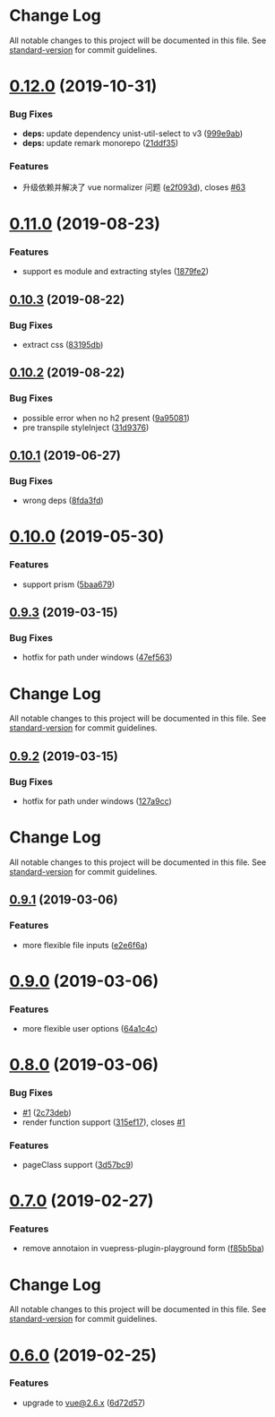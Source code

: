 # Change Log

All notable changes to this project will be documented in this file. See [standard-version](https://github.com/conventional-changelog/standard-version) for commit guidelines.

<a name="0.12.0"></a>

# [0.12.0](https://github.com/AngusFu/md2vue/compare/v0.11.0...v0.12.0) (2019-10-31)

### Bug Fixes

- **deps:** update dependency unist-util-select to v3 ([999e9ab](https://github.com/AngusFu/md2vue/commit/999e9ab))
- **deps:** update remark monorepo ([21ddf35](https://github.com/AngusFu/md2vue/commit/21ddf35))

### Features

- 升级依赖并解决了 vue normalizer 问题 ([e2f093d](https://github.com/AngusFu/md2vue/commit/e2f093d)), closes [#63](https://github.com/AngusFu/md2vue/issues/63)

<a name="0.11.0"></a>

# [0.11.0](https://github.com/AngusFu/md2vue/compare/v0.10.3...v0.11.0) (2019-08-23)

### Features

- support es module and extracting styles ([1879fe2](https://github.com/AngusFu/md2vue/commit/1879fe2))

<a name="0.10.3"></a>

## [0.10.3](https://github.com/AngusFu/md2vue/compare/v0.10.2...v0.10.3) (2019-08-22)

### Bug Fixes

- extract css ([83195db](https://github.com/AngusFu/md2vue/commit/83195db))

<a name="0.10.2"></a>

## [0.10.2](https://github.com/AngusFu/md2vue/compare/v0.10.1...v0.10.2) (2019-08-22)

### Bug Fixes

- possible error when no h2 present ([9a95081](https://github.com/AngusFu/md2vue/commit/9a95081))
- pre transpile styleInject ([31d9376](https://github.com/AngusFu/md2vue/commit/31d9376))

<a name="0.10.1"></a>

## [0.10.1](https://github.com/AngusFu/md2vue/compare/v0.10.0...v0.10.1) (2019-06-27)

### Bug Fixes

- wrong deps ([8fda3fd](https://github.com/AngusFu/md2vue/commit/8fda3fd))

# [0.10.0](https://github.com/AngusFu/md2vue/compare/v0.9.3...v0.10.0) (2019-05-30)

### Features

- support prism ([5baa679](https://github.com/AngusFu/md2vue/commit/5baa679))

## [0.9.3](https://github.com/AngusFu/md2vue/compare/v0.9.1...v0.9.3) (2019-03-15)

### Bug Fixes

- hotfix for path under windows ([47ef563](https://github.com/AngusFu/md2vue/commit/47ef563))

# Change Log

All notable changes to this project will be documented in this file. See [standard-version](https://github.com/conventional-changelog/standard-version) for commit guidelines.

## [0.9.2](https://github.com/AngusFu/md2vue/compare/v0.9.1...v0.9.2) (2019-03-15)

### Bug Fixes

- hotfix for path under windows ([127a9cc](https://github.com/AngusFu/md2vue/commit/127a9cc))

# Change Log

All notable changes to this project will be documented in this file. See [standard-version](https://github.com/conventional-changelog/standard-version) for commit guidelines.

## [0.9.1](https://github.com/AngusFu/md2vue/compare/v0.9.0...v0.9.1) (2019-03-06)

### Features

- more flexible file inputs ([e2e6f6a](https://github.com/AngusFu/md2vue/commit/e2e6f6a))

# [0.9.0](https://github.com/AngusFu/md2vue/compare/v0.8.0...v0.9.0) (2019-03-06)

### Features

- more flexible user options ([64a1c4c](https://github.com/AngusFu/md2vue/commit/64a1c4c))

# [0.8.0](https://github.com/AngusFu/md2vue/compare/v0.7.0...v0.8.0) (2019-03-06)

### Bug Fixes

- [#1](https://github.com/AngusFu/md2vue/issues/1) ([2c73deb](https://github.com/AngusFu/md2vue/commit/2c73deb))
- render function support ([315ef17](https://github.com/AngusFu/md2vue/commit/315ef17)), closes [#1](https://github.com/AngusFu/md2vue/issues/1)

### Features

- pageClass support ([3d57bc9](https://github.com/AngusFu/md2vue/commit/3d57bc9))

# [0.7.0](https://github.com/AngusFu/md2vue/compare/v0.6.0...v0.7.0) (2019-02-27)

### Features

- remove annotaion in vuepress-plugin-playground form ([f85b5ba](https://github.com/AngusFu/md2vue/commit/f85b5ba))

# Change Log

All notable changes to this project will be documented in this file. See [standard-version](https://github.com/conventional-changelog/standard-version) for commit guidelines.

# [0.6.0](https://github.com/AngusFu/md2vue/compare/v0.5.3...v0.6.0) (2019-02-25)

### Features

- upgrade to vue@2.6.x ([6d72d57](https://github.com/AngusFu/md2vue/commit/6d72d57))

